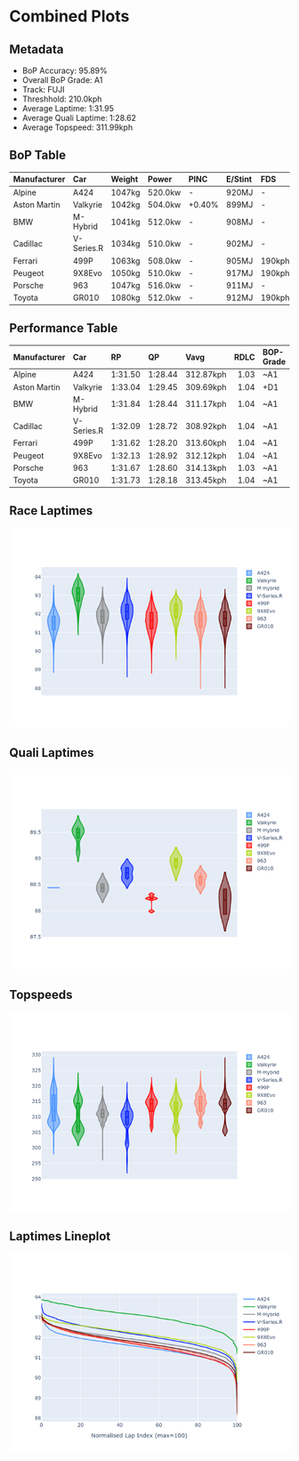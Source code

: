 # Combined Plots

## Metadata

- BoP Accuracy: 95.89%
- Overall BoP Grade: A1
- Track: FUJI
- Threshhold: 210.0kph
- Average Laptime: 1:31.95
- Average Quali Laptime: 1:28.62
- Average Topspeed: 311.99kph

## BoP Table
| Manufacturer   | Car        | Weight   | Power   | PINC   | E/Stint   | FDS    | RDP    | QDP    | TDP    |
|:---------------|:-----------|:---------|:--------|:-------|:----------|:-------|:-------|:-------|:-------|
| Alpine         | A424       | 1047kg   | 520.0kw | -      | 920MJ     | -      | 51.64% | 59.31% | 26.80% |
| Aston Martin   | Valkyrie   | 1042kg   | 504.0kw | +0.40% | 899MJ     | -      | 53.50% | 53.33% | 21.51% |
| BMW            | M-Hybrid   | 1041kg   | 512.0kw | -      | 908MJ     | -      | 52.89% | 56.22% | 33.41% |
| Cadillac       | V-Series.R | 1034kg   | 510.0kw | -      | 902MJ     | -      | 48.63% | 60.80% | 19.01% |
| Ferrari        | 499P       | 1063kg   | 508.0kw | -      | 905MJ     | 190kph | 51.38% | 44.98% | 9.83%  |
| Peugeot        | 9X8Evo     | 1050kg   | 510.0kw | -      | 917MJ     | 190kph | 48.87% | 52.78% | 15.41% |
| Porsche        | 963        | 1047kg   | 516.0kw | -      | 911MJ     | -      | 50.70% | 44.30% | 29.51% |
| Toyota         | GR010      | 1080kg   | 512.0kw | -      | 912MJ     | 190kph | 51.09% | 52.71% | 11.46% |

## Performance Table
| Manufacturer   | Car        | RP      | QP      | Vavg      |   RDLC | BOP-Grade   | Match   |
|:---------------|:-----------|:--------|:--------|:----------|-------:|:------------|:--------|
| Alpine         | A424       | 1:31.50 | 1:28.44 | 312.87kph |   1.03 | ~A1         | 99.97%  |
| Aston Martin   | Valkyrie   | 1:33.04 | 1:29.45 | 309.69kph |   1.04 | +D1         | 68.29%  |
| BMW            | M-Hybrid   | 1:31.84 | 1:28.44 | 311.17kph |   1.04 | ~A1         | 100.00% |
| Cadillac       | V-Series.R | 1:32.09 | 1:28.72 | 308.92kph |   1.04 | ~A1         | 99.28%  |
| Ferrari        | 499P       | 1:31.62 | 1:28.20 | 313.60kph |   1.04 | ~A1         | 99.94%  |
| Peugeot        | 9X8Evo     | 1:32.13 | 1:28.92 | 312.12kph |   1.04 | ~A1         | 100.00% |
| Porsche        | 963        | 1:31.67 | 1:28.60 | 314.13kph |   1.03 | ~A1         | 99.84%  |
| Toyota         | GR010      | 1:31.73 | 1:28.18 | 313.45kph |   1.04 | ~A1         | 99.79%  |

## Race Laptimes
![Race Laptimes](images/race_violin.png)

## Quali Laptimes
![Quali Laptimes](images/quali_violin.png)

## Topspeeds
![Topspeeds](images/topspeed_violin.png)

## Laptimes Lineplot
![Laptimes Lineplot](images/laptime_line.png)

